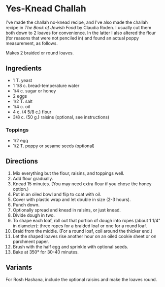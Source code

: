 # Yes-Knead Challah

I've made the challah no-knead recipe, and I've also made the challah recipe in *The Book of Jewish Food* by Claudia Roden.  I usually cut them both down to 2 loaves for convenience.  In the latter I also altered the flour (for reasons that were not penciled in) and found an actual poppy measurement, as follows.

Makes 2 braided or round loaves.

## Ingredients

* 1 T. yeast
* 1 1/8 c. bread-temperature water
* 1/4 c. sugar or honey
* 2 eggs
* 1/2 T. salt
* 1/4 c. oil
* 4 c. (4 5/8 c.) flour
* 3/8 c. (50 g.) raisins (optional, see instructions)

### Toppings

* 1/2 egg
* 1/2 T. poppy or sesame seeds (optional)

## Directions

1. Mix everything but the flour, raisins, and toppings well.
2. Add flour gradually.
3. Knead 15 minutes.  (You may need extra flour if you chose the honey option.)
4. Put in an oiled bowl and flip to coat with oil.
5. Cover with plastic wrap and let double in size (2-3 hours).
6. Punch down.
7. Optionally spread and knead in raisins, or just knead.
7. Divide dough in two.
7. To shape each loaf, roll out that portion of dough into ropes (about 1 1/4" in diameter):  three ropes for a braided loaf or one for a round loaf.
8. Braid from the middle.  (For a round loaf, coil around the thicker end.)
7. Let the shaped loaves rise another hour on an oiled cookie sheet or on parchment paper.
8. Brush with the half egg and sprinkle with optional seeds.
9. Bake at 350° for 30-40 minutes.

## Variants

For Rosh Hashana, include the optional raisins and make the loaves round.
